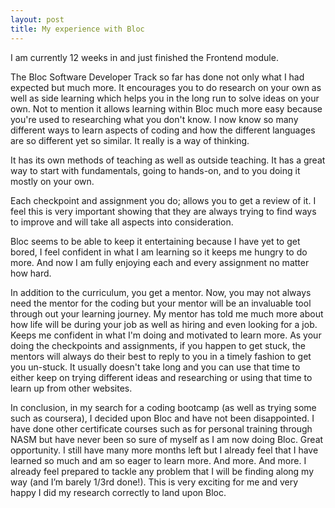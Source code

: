 ```yaml
---
layout: post
title: My experience with Bloc
---
```

I am currently 12 weeks in and just finished the Frontend module.

The Bloc Software Developer Track so far has done not only what I had expected but much more. It encourages you to do research on your own as well as side learning which helps you in the long run to solve ideas on your own. Not to mention it allows learning within Bloc much more easy because you're used to researching what you don't know. I now know so many different ways to learn aspects of coding and how the different languages are so different yet so similar. It really is a way of thinking.

It has its own methods of teaching as well as outside teaching. It has a great way to start with fundamentals, going to hands-on, and to you doing it mostly on your own.

Each checkpoint and assignment you do; allows you to get a review of it. I feel this is very important showing that they are always trying to find ways to improve and will take all aspects into consideration.

Bloc seems to be able to keep it entertaining because I have yet to get bored, I feel confident in what I am learning so it keeps me hungry to do more. And now I am fully enjoying each and every assignment no matter how hard.

In addition to the curriculum, you get a mentor. Now, you may not always need the mentor for the coding but your mentor will be an invaluable tool through out your learning journey. My mentor has told me much more about how life will be during your job as well as hiring and even looking for a job. Keeps me confident in what I'm doing and motivated to learn more. As your doing the checkpoints and assignments, if you happen to get stuck, the mentors will always do their best to reply to you in a timely fashion to get you un-stuck. It usually doesn't take long and you can use that time to either keep on trying different ideas and researching or using that time to learn up from other websites.

In conclusion, in my search for a coding bootcamp (as well as trying some such as coursera), I decided upon Bloc and have not been disappointed. I have done other certificate courses such as for personal training through NASM but have never been so sure of myself as I am now doing Bloc. Great opportunity. I still have many more months left but I already feel that I have learned so much and am so eager to learn more. And more. And more. I already feel prepared to tackle any problem that I will be finding along my way (and I’m barely 1/3rd done!). This is very exciting for me and very happy I did my research correctly to land upon Bloc.